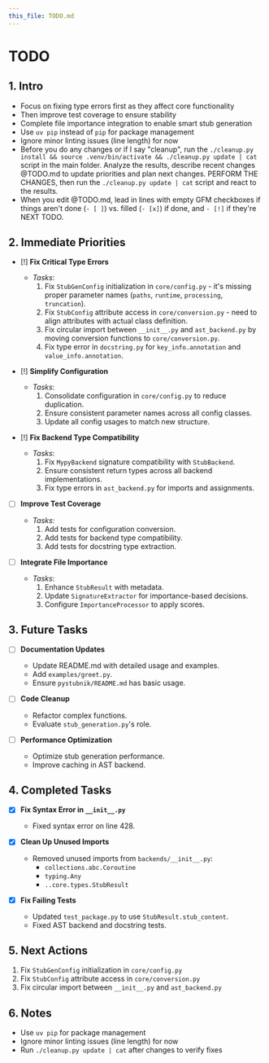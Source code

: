 ```yaml
---
this_file: TODO.md
---
```


# TODO

## 1. Intro

- Focus on fixing type errors first as they affect core functionality
- Then improve test coverage to ensure stability
- Complete file importance integration to enable smart stub generation
- Use `uv pip` instead of `pip` for package management
- Ignore minor linting issues (line length) for now
- Before you do any changes or if I say "cleanup", run the `./cleanup.py install && source .venv/bin/activate && ./cleanup.py update | cat` script in the main folder. Analyze the results, describe recent changes @TODO.md to update priorities and plan next changes. PERFORM THE CHANGES, then run the `./cleanup.py update | cat` script and react to the results.
- When you edit @TODO.md, lead in lines with empty GFM checkboxes if things aren't done (`- [ ]`) vs. filled (`- [x]`) if done, and `- [!]` if they're NEXT TODO.

## 2. Immediate Priorities

- [!] **Fix Critical Type Errors**
  - *Tasks*:
    1. Fix `StubGenConfig` initialization in `core/config.py` - it's missing proper parameter names (`paths`, `runtime`, `processing`, `truncation`).
    2. Fix `StubConfig` attribute access in `core/conversion.py` - need to align attributes with actual class definition.
    3. Fix circular import between `__init__.py` and `ast_backend.py` by moving conversion functions to `core/conversion.py`.
    4. Fix type error in `docstring.py` for `key_info.annotation` and `value_info.annotation`.

- [!] **Simplify Configuration**
  - *Tasks*:
    1. Consolidate configuration in `core/config.py` to reduce duplication.
    2. Ensure consistent parameter names across all config classes.
    3. Update all config usages to match new structure.

- [!] **Fix Backend Type Compatibility**
  - *Tasks*:
    1. Fix `MypyBackend` signature compatibility with `StubBackend`.
    2. Ensure consistent return types across all backend implementations.
    3. Fix type errors in `ast_backend.py` for imports and assignments.

- [ ] **Improve Test Coverage**
  - *Tasks*:
    1. Add tests for configuration conversion.
    2. Add tests for backend type compatibility.
    3. Add tests for docstring type extraction.

- [ ] **Integrate File Importance**
  - *Tasks*:
    1. Enhance `StubResult` with metadata.
    2. Update `SignatureExtractor` for importance-based decisions.
    3. Configure `ImportanceProcessor` to apply scores.

## 3. Future Tasks

- [ ] **Documentation Updates**
  - Update README.md with detailed usage and examples.
  - Add `examples/greet.py`.
  - Ensure `pystubnik/README.md` has basic usage.

- [ ] **Code Cleanup**
  - Refactor complex functions.
  - Evaluate `stub_generation.py`'s role.

- [ ] **Performance Optimization**
  - Optimize stub generation performance.
  - Improve caching in AST backend.

## 4. Completed Tasks

- [x] **Fix Syntax Error in `__init__.py`**
  - Fixed syntax error on line 428.

- [x] **Clean Up Unused Imports**
  - Removed unused imports from `backends/__init__.py`:
    - `collections.abc.Coroutine`
    - `typing.Any`
    - `..core.types.StubResult`

- [x] **Fix Failing Tests**
  - Updated `test_package.py` to use `StubResult.stub_content`.
  - Fixed AST backend and docstring tests.

## 5. Next Actions

1. Fix `StubGenConfig` initialization in `core/config.py`
2. Fix `StubConfig` attribute access in `core/conversion.py`
3. Fix circular import between `__init__.py` and `ast_backend.py`

## 6. Notes

- Use `uv pip` for package management
- Ignore minor linting issues (line length) for now
- Run `./cleanup.py update | cat` after changes to verify fixes
